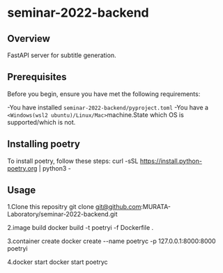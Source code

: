 # seminar-2022-backend
## Overview
FastAPI server for subtitle generation.

## Prerequisites
Before you begin, ensure you have met the following requirements:

-You have installed `seminar-2022-backend/pyproject.toml`
-You have a `<Windows(wsl2 ubuntu)/Linux/Mac>`machine.State which OS is supported/which is not.

## Installing poetry
To install poetry, follow these steps:
    curl -sSL https://install.python-poetry.org | python3 -


## Usage

1.Clone this repositry
    git clone git@github.com:MURATA-Laboratory/seminar-2022-backend.git

2.image build
    docker build -t poetryi -f Dockerfile .

3.container create
    docker create --name poetryc -p 127.0.0.1:8000:8000 poetryi

4.docker start 
    docker start poetryc